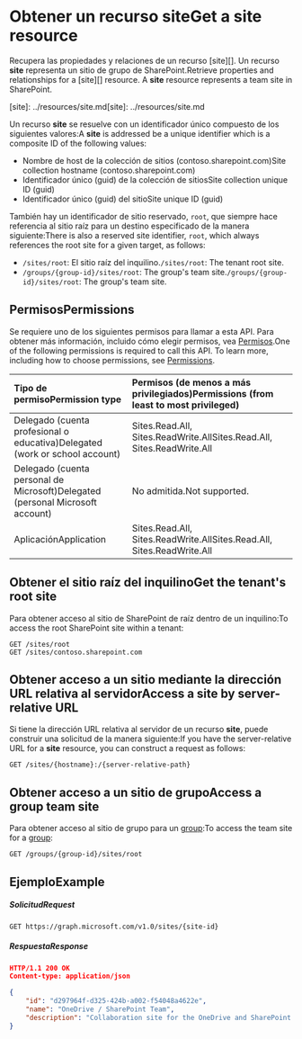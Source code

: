 # <a name="get-a-site-resource"></a><span data-ttu-id="9f68f-101">Obtener un recurso site</span><span class="sxs-lookup"><span data-stu-id="9f68f-101">Get a site resource</span></span>

<span data-ttu-id="9f68f-p101">Recupera las propiedades y relaciones de un recurso [site][]. Un recurso **site** representa un sitio de grupo de SharePoint.</span><span class="sxs-lookup"><span data-stu-id="9f68f-p101">Retrieve properties and relationships for a [site][] resource. A **site** resource represents a team site in SharePoint.</span></span>

<span data-ttu-id="9f68f-104">[site]: ../resources/site.md</span><span class="sxs-lookup"><span data-stu-id="9f68f-104">[site]: ../resources/site.md</span></span>

<span data-ttu-id="9f68f-105">Un recurso **site** se resuelve con un identificador único compuesto de los siguientes valores:</span><span class="sxs-lookup"><span data-stu-id="9f68f-105">A **site** is addressed be a unique identifier which is a composite ID of the following values:</span></span>

* <span data-ttu-id="9f68f-106">Nombre de host de la colección de sitios (contoso.sharepoint.com)</span><span class="sxs-lookup"><span data-stu-id="9f68f-106">Site collection hostname (contoso.sharepoint.com)</span></span>
* <span data-ttu-id="9f68f-107">Identificador único (guid) de la colección de sitios</span><span class="sxs-lookup"><span data-stu-id="9f68f-107">Site collection unique ID (guid)</span></span>
* <span data-ttu-id="9f68f-108">Identificador único (guid) del sitio</span><span class="sxs-lookup"><span data-stu-id="9f68f-108">Site unique ID (guid)</span></span>

<span data-ttu-id="9f68f-109">También hay un identificador de sitio reservado, `root`, que siempre hace referencia al sitio raíz para un destino especificado de la manera siguiente:</span><span class="sxs-lookup"><span data-stu-id="9f68f-109">There is also a reserved site identifier, `root`, which always references the root site for a given target, as follows:</span></span>

* <span data-ttu-id="9f68f-110">`/sites/root`: El sitio raíz del inquilino.</span><span class="sxs-lookup"><span data-stu-id="9f68f-110">`/sites/root`: The tenant root site.</span></span>
* <span data-ttu-id="9f68f-111">`/groups/{group-id}/sites/root`: The group's team site.</span><span class="sxs-lookup"><span data-stu-id="9f68f-111">`/groups/{group-id}/sites/root`: The group's team site.</span></span>

## <a name="permissions"></a><span data-ttu-id="9f68f-112">Permisos</span><span class="sxs-lookup"><span data-stu-id="9f68f-112">Permissions</span></span>

<span data-ttu-id="9f68f-p102">Se requiere uno de los siguientes permisos para llamar a esta API. Para obtener más información, incluido cómo elegir permisos, vea [Permisos](../../../concepts/permissions_reference.md).</span><span class="sxs-lookup"><span data-stu-id="9f68f-p102">One of the following permissions is required to call this API. To learn more, including how to choose permissions, see [Permissions](../../../concepts/permissions_reference.md).</span></span>

|<span data-ttu-id="9f68f-115">Tipo de permiso</span><span class="sxs-lookup"><span data-stu-id="9f68f-115">Permission type</span></span>      | <span data-ttu-id="9f68f-116">Permisos (de menos a más privilegiados)</span><span class="sxs-lookup"><span data-stu-id="9f68f-116">Permissions (from least to most privileged)</span></span>              | 
|:--------------------|:---------------------------------------------------------| 
|<span data-ttu-id="9f68f-117">Delegado (cuenta profesional o educativa)</span><span class="sxs-lookup"><span data-stu-id="9f68f-117">Delegated (work or school account)</span></span> | <span data-ttu-id="9f68f-118">Sites.Read.All, Sites.ReadWrite.All</span><span class="sxs-lookup"><span data-stu-id="9f68f-118">Sites.Read.All, Sites.ReadWrite.All</span></span>    | 
|<span data-ttu-id="9f68f-119">Delegado (cuenta personal de Microsoft)</span><span class="sxs-lookup"><span data-stu-id="9f68f-119">Delegated (personal Microsoft account)</span></span> | <span data-ttu-id="9f68f-120">No admitida.</span><span class="sxs-lookup"><span data-stu-id="9f68f-120">Not supported.</span></span>    | 
|<span data-ttu-id="9f68f-121">Aplicación</span><span class="sxs-lookup"><span data-stu-id="9f68f-121">Application</span></span> | <span data-ttu-id="9f68f-122">Sites.Read.All, Sites.ReadWrite.All</span><span class="sxs-lookup"><span data-stu-id="9f68f-122">Sites.Read.All, Sites.ReadWrite.All</span></span> | 

## <a name="get-the-tenants-root-site"></a><span data-ttu-id="9f68f-123">Obtener el sitio raíz del inquilino</span><span class="sxs-lookup"><span data-stu-id="9f68f-123">Get the tenant's root site</span></span>

<span data-ttu-id="9f68f-124">Para obtener acceso al sitio de SharePoint de raíz dentro de un inquilino:</span><span class="sxs-lookup"><span data-stu-id="9f68f-124">To access the root SharePoint site within a tenant:</span></span>

```http
GET /sites/root
GET /sites/contoso.sharepoint.com
```

## <a name="access-a-site-by-server-relative-url"></a><span data-ttu-id="9f68f-125">Obtener acceso a un sitio mediante la dirección URL relativa al servidor</span><span class="sxs-lookup"><span data-stu-id="9f68f-125">Access a site by server-relative URL</span></span>

<span data-ttu-id="9f68f-126">Si tiene la dirección URL relativa al servidor de un recurso **site**, puede construir una solicitud de la manera siguiente:</span><span class="sxs-lookup"><span data-stu-id="9f68f-126">If you have the server-relative URL for a **site** resource, you can construct a request as follows:</span></span>

```http
GET /sites/{hostname}:/{server-relative-path}
```

## <a name="access-a-group-team-site"></a><span data-ttu-id="9f68f-127">Obtener acceso a un sitio de grupo</span><span class="sxs-lookup"><span data-stu-id="9f68f-127">Access a group team site</span></span>

<span data-ttu-id="9f68f-128">Para obtener acceso al sitio de grupo para un [group](../resources/group.md):</span><span class="sxs-lookup"><span data-stu-id="9f68f-128">To access the team site for a [group](../resources/group.md):</span></span>

```http
GET /groups/{group-id}/sites/root
```

## <a name="example"></a><span data-ttu-id="9f68f-129">Ejemplo</span><span class="sxs-lookup"><span data-stu-id="9f68f-129">Example</span></span>

##### <a name="request"></a><span data-ttu-id="9f68f-130">Solicitud</span><span class="sxs-lookup"><span data-stu-id="9f68f-130">Request</span></span>

<!-- { "blockType": "request", "name": "get-site", "scopes": "sites.read.all service.sharepoint" } -->

```http
GET https://graph.microsoft.com/v1.0/sites/{site-id}
```

##### <a name="response"></a><span data-ttu-id="9f68f-131">Respuesta</span><span class="sxs-lookup"><span data-stu-id="9f68f-131">Response</span></span>

<!-- { "blockType": "response", "@type": "microsoft.graph.site", "truncated": true } -->

```json
HTTP/1.1 200 OK
Content-type: application/json

{
    "id": "d297964f-d325-424b-a002-f54048a4622e",
    "name": "OneDrive / SharePoint Team",
    "description": "Collaboration site for the OneDrive and SharePoint team",
}
```

<!-- {
  "type": "#page.annotation",
  "description": "",
  "keywords": "",
  "section": "documentation",
  "tocPath": "Site/Get site by ID"
} -->
